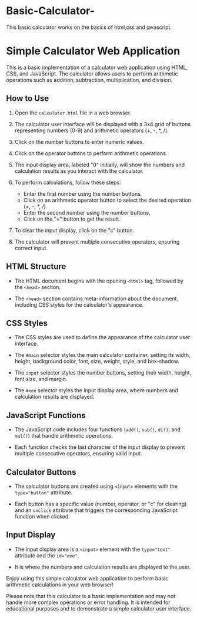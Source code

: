 # Basic-Calculator-
This basic calculator works on the basics of html,css and javascript.


# Simple Calculator Web Application

This is a basic implementation of a calculator web application using HTML, CSS, and JavaScript. The calculator allows users to perform arithmetic operations such as addition, subtraction, multiplication, and division.

## How to Use

1. Open the `calculator.html` file in a web browser.

2. The calculator user interface will be displayed with a 3x4 grid of buttons representing numbers (0-9) and arithmetic operators (+, -, *, /).

3. Click on the number buttons to enter numeric values.

4. Click on the operator buttons to perform arithmetic operations.

5. The input display area, labeled "0" initially, will show the numbers and calculation results as you interact with the calculator.

6. To perform calculations, follow these steps:
   - Enter the first number using the number buttons.
   - Click on an arithmetic operator button to select the desired operation (+, -, *, /).
   - Enter the second number using the number buttons.
   - Click on the "=" button to get the result.

7. To clear the input display, click on the "c" button.

8. The calculator will prevent multiple consecutive operators, ensuring correct input.

## HTML Structure

- The HTML document begins with the opening `<html>` tag, followed by the `<head>` section.

- The `<head>` section contains meta-information about the document, including CSS styles for the calculator's appearance.

## CSS Styles

- The CSS styles are used to define the appearance of the calculator user interface.

- The `#main` selector styles the main calculator container, setting its width, height, background color, font, size, weight, style, and box-shadow.

- The `input` selector styles the number buttons, setting their width, height, font size, and margin.

- The `#eee` selector styles the input display area, where numbers and calculation results are displayed.

## JavaScript Functions

- The JavaScript code includes four functions (`add()`, `sub()`, `di()`, and `mul()`) that handle arithmetic operations.

- Each function checks the last character of the input display to prevent multiple consecutive operators, ensuring valid input.

## Calculator Buttons

- The calculator buttons are created using `<input>` elements with the `type="button"` attribute.

- Each button has a specific value (number, operator, or "c" for clearing) and an `onclick` attribute that triggers the corresponding JavaScript function when clicked.

## Input Display

- The input display area is a `<input>` element with the `type="text"` attribute and the `id="eee"`.

- It is where the numbers and calculation results are displayed to the user.

Enjoy using this simple calculator web application to perform basic arithmetic calculations in your web browser!

Please note that this calculator is a basic implementation and may not handle more complex operations or error handling. It is intended for educational purposes and to demonstrate a simple calculator user interface.
